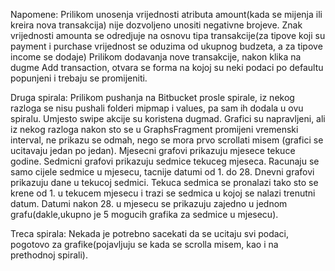 Napomene:
Prilikom unosenja vrijednosti atributa amount(kada se mijenja ili kreira nova transakcija) nije dozvoljeno unositi negativne brojeve.
Znak vrijednosti amounta se odredjuje na osnovu tipa transakcije(za tipove koji su payment i purchase vrijednost se oduzima od ukupnog budzeta,
a za tipove income se dodaje)
Prilikom dodavanja nove transakcije, nakon klika na dugme Add transaction, otvara se forma na kojoj su neki podaci po defaultu popunjeni i trebaju
se promijeniti.

Druga spirala:
Prilikom pushanja na Bitbucket prosle spirale, iz nekog razloga se nisu pushali folderi mipmap i values, pa sam ih dodala u ovu spiralu.
Umjesto swipe akcije su koristena dugmad. Grafici su napravljeni, ali iz nekog razloga nakon sto se u GraphsFragment promijeni vremenski interval,
ne prikazu se odmah, nego se mora prvo scrollati misem (grafici se ucitavaju jedan po jedan). Mjesecni grafovi prikazuju mjesece tekuce godine. 
Sedmicni grafovi prikazuju sedmice tekuceg mjeseca. Racunaju se samo cijele sedmice u mjesecu, tacnije datumi od 1. do 28. Dnevni grafovi prikazuju 
dane u tekucoj sedmici. Tekuca sedmica se pronalazi tako sto se krene od 1. u tekucem mjesecu i trazi se sedmica u kojoj se nalazi trenutni datum. 
Datumi nakon 28. u mjesecu se prikazuju zajedno u jednom grafu(dakle,ukupno je 5 mogucih grafika za sedmice u mjesecu). 

Treca spirala:
Nekada je potrebno sacekati da se ucitaju svi podaci, pogotovo za grafike(pojavljuju se kada se scrolla misem, kao i na prethodnoj spirali).